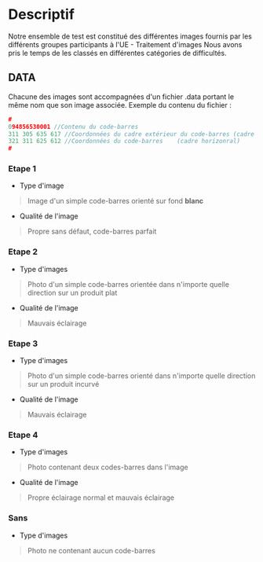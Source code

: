 # Descriptif

Notre ensemble de test est constitué des différentes images fournis par les différents groupes participants à l'UE - Traitement d'images
Nous avons pris le temps de les classés en différentes catégories de difficultés.

## DATA
Chacune des images sont accompagnées d'un fichier .data portant le même nom que son image associée.
Exemple du contenu du fichier :
```c
#
094856530001 //Contenu du code-barres
311 305 635 617 //Coordonnées du cadre extérieur du code-barres (cadre horizontal)
321 311 625 612 //Coordonnées du code-barres    (cadre horizonral)
#
```
 

### Etape 1
- Type d'image 
>Image d'un simple code-barres orienté sur fond **blanc**
- Qualité de l'image
> Propre sans défaut, code-barres parfait

### Etape 2
- Type d'images
> Photo d'un simple code-barres orientée dans n'importe quelle direction sur un produit plat
- Qualité de l'image
> Mauvais éclairage


### Etape 3
- Type d'images
> Photo d'un simple code-barres orienté dans n'importe quelle direction sur un produit incurvé
- Qualité de l'image
> Mauvais éclairage


### Etape 4
- Type d'images
> Photo contenant deux codes-barres dans l'image
- Qualité de l'image
>Propre éclairage normal et mauvais éclairage

### Sans
- Type d'images
>Photo ne contenant aucun code-barres
